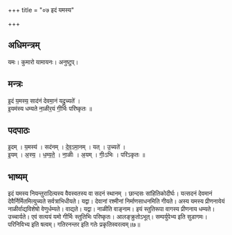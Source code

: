 +++
title = "०७ इदं यमस्य"

+++
## अधिमन्त्रम्
यमः। कुमारो यामायनः। अनुष्टुप्।

## मन्त्रः
इ॒दं य॒मस्य॒ साद॑नं देवमा॒नं यदु॒च्यते॑ ।  
इ॒यम॑स्य धम्यते ना॒ळीर॒यं गी॒र्भिः परि॑ष्कृतः ॥

## पदपाठः
इ॒दम् । य॒मस्य॑ । सद॑नम् । दे॒व॒ऽमा॒नम् । यत् । उ॒च्यते॑ ।  
इ॒यम् । अ॒स्य॒ । ध॒म्य॒ते॒ । ना॒ळीः । अ॒यम् । गीः॒ऽभिः । परि॑ऽकृतः ॥

## भाष्यम्
इदं यमस्य नियन्तुरादित्यस्य वैवस्वतस्य वा सदनं स्थानम् । छान्दसः सांहितिकोदीर्घः। यत्सदनं देवमानं देवैर्निर्मितमित्युच्यते सर्वत्राभिधीयते। यद्वा। देवानां रश्मीनां निर्माणसाधनमिति गीयते। अस्य यमस्य प्रीणनायेयं नाळीर्वाद्यविशेषो वेणुर्धम्यते। वाद्यते। यद्वा। नाळीति वाङ्नाम। इयं स्तुतिरूपा वागस्य प्रीणनाय धम्यते। उच्चार्यते। एवं सत्ययं यमो गीर्भिः स्तुतिभिः परिष्कृतः। आलङ्क्रुतोऽभूत्। सम्पर्युपेभ्य इति सुडागमः। परिनिविभ्य इति षत्वम्। गतिरनन्तर इति गतेः प्रकृतिस्वरत्वम्॥७॥
